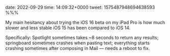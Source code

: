 date: 2022-09-29
time: 14:09:32+0000
tweet: 1575487948694638593
%%%

My main hesitancy about trying the iOS 16 beta on my iPad Pro is how much slower and less stable iOS 15 has been compared to iOS 14.

Specifically: Spotlight sometimes takes ~8 seconds to return any results; springboard sometimes crashes when pasting text; everything starts crashing sometimes after composing in Mail — needs a reboot to fix.
